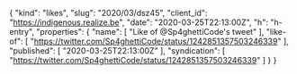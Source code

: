 {
  "kind": "likes",
  "slug": "2020/03/dsz45",
  "client_id": "https://indigenous.realize.be",
  "date": "2020-03-25T22:13:00Z",
  "h": "h-entry",
  "properties": {
    "name": [
      "Like of @Sp4ghettiCode's tweet"
    ],
    "like-of": [
      "https://twitter.com/Sp4ghettiCode/status/1242851357503246339"
    ],
    "published": [
      "2020-03-25T22:13:00Z"
    ],
    "syndication": [
      "https://twitter.com/Sp4ghettiCode/status/1242851357503246339"
    ]
  }
}
